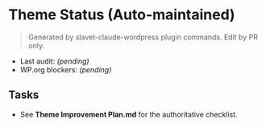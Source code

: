 # Theme Status (Auto-maintained)
> Generated by slavet-claude-wordpress plugin commands. Edit by PR only.

- Last audit: _(pending)_
- WP.org blockers: _(pending)_

## Tasks
- See **Theme Improvement Plan.md** for the authoritative checklist.
